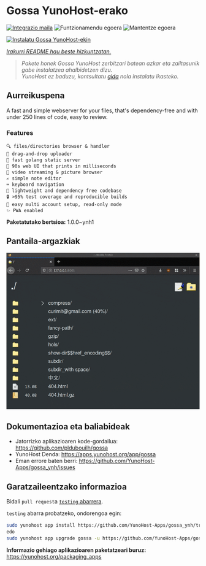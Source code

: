 <!--
Ohart ongi: README hau automatikoki sortu da <https://github.com/YunoHost/apps/tree/master/tools/readme_generator>ri esker
EZ editatu eskuz.
-->

# Gossa YunoHost-erako

[![Integrazio maila](https://dash.yunohost.org/integration/gossa.svg)](https://dash.yunohost.org/appci/app/gossa) ![Funtzionamendu egoera](https://ci-apps.yunohost.org/ci/badges/gossa.status.svg) ![Mantentze egoera](https://ci-apps.yunohost.org/ci/badges/gossa.maintain.svg)

[![Instalatu Gossa YunoHost-ekin](https://install-app.yunohost.org/install-with-yunohost.svg)](https://install-app.yunohost.org/?app=gossa)

*[Irakurri README hau beste hizkuntzatan.](./ALL_README.md)*

> *Pakete honek Gossa YunoHost zerbitzari batean azkar eta zailtasunik gabe instalatzea ahalbidetzen dizu.*  
> *YunoHost ez baduzu, kontsultatu [gida](https://yunohost.org/install) nola instalatu ikasteko.*

## Aurreikuspena

A fast and simple webserver for your files, that's dependency-free and with under 250 lines of code, easy to review.

### Features

    🔍 files/directories browser & handler
    📩 drag-and-drop uploader
    🥂 fast golang static server
    💾 90s web UI that prints in milliseconds
    📸 video streaming & picture browser
    ✍️ simple note editor
    ⌨️ keyboard navigation
    🚀 lightweight and dependency free codebase
    🔒 >95% test coverage and reproducible builds
    💑 easy multi account setup, read-only mode
    ✨ PWA enabled


**Paketatutako bertsioa:** 1.0.0~ynh1

## Pantaila-argazkiak

![Gossa(r)en pantaila-argazkia](./doc/screenshots/screenshot.png)

## Dokumentazioa eta baliabideak

- Jatorrizko aplikazioaren kode-gordailua: <https://github.com/pldubouilh/gossa>
- YunoHost Denda: <https://apps.yunohost.org/app/gossa>
- Eman errore baten berri: <https://github.com/YunoHost-Apps/gossa_ynh/issues>

## Garatzaileentzako informazioa

Bidali `pull request`a [`testing` abarrera](https://github.com/YunoHost-Apps/gossa_ynh/tree/testing).

`testing` abarra probatzeko, ondorengoa egin:

```bash
sudo yunohost app install https://github.com/YunoHost-Apps/gossa_ynh/tree/testing --debug
edo
sudo yunohost app upgrade gossa -u https://github.com/YunoHost-Apps/gossa_ynh/tree/testing --debug
```

**Informazio gehiago aplikazioaren paketatzeari buruz:** <https://yunohost.org/packaging_apps>
